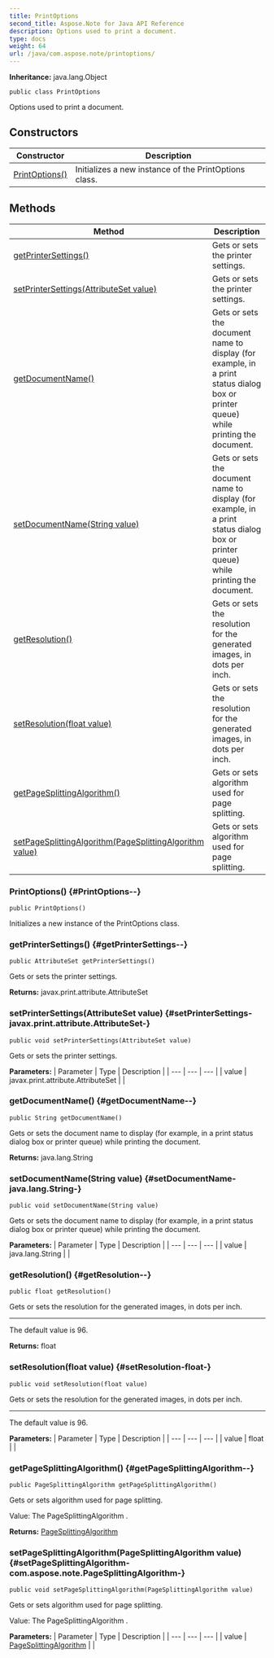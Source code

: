 ```yaml
---
title: PrintOptions
second_title: Aspose.Note for Java API Reference
description: Options used to print a document.
type: docs
weight: 64
url: /java/com.aspose.note/printoptions/
---
```


**Inheritance:**
java.lang.Object
```
public class PrintOptions
```

Options used to print a document.
## Constructors

| Constructor | Description |
| --- | --- |
| [PrintOptions()](#PrintOptions--) | Initializes a new instance of the  PrintOptions  class. |
## Methods

| Method | Description |
| --- | --- |
| [getPrinterSettings()](#getPrinterSettings--) | Gets or sets the printer settings. |
| [setPrinterSettings(AttributeSet value)](#setPrinterSettings-javax.print.attribute.AttributeSet-) | Gets or sets the printer settings. |
| [getDocumentName()](#getDocumentName--) | Gets or sets the document name to display (for example, in a print status dialog box or printer queue) while printing the document. |
| [setDocumentName(String value)](#setDocumentName-java.lang.String-) | Gets or sets the document name to display (for example, in a print status dialog box or printer queue) while printing the document. |
| [getResolution()](#getResolution--) | Gets or sets the resolution for the generated images, in dots per inch. |
| [setResolution(float value)](#setResolution-float-) | Gets or sets the resolution for the generated images, in dots per inch. |
| [getPageSplittingAlgorithm()](#getPageSplittingAlgorithm--) | Gets or sets algorithm used for page splitting. |
| [setPageSplittingAlgorithm(PageSplittingAlgorithm value)](#setPageSplittingAlgorithm-com.aspose.note.PageSplittingAlgorithm-) | Gets or sets algorithm used for page splitting. |
### PrintOptions() {#PrintOptions--}
```
public PrintOptions()
```


Initializes a new instance of the  PrintOptions  class.

### getPrinterSettings() {#getPrinterSettings--}
```
public AttributeSet getPrinterSettings()
```


Gets or sets the printer settings.

**Returns:**
javax.print.attribute.AttributeSet
### setPrinterSettings(AttributeSet value) {#setPrinterSettings-javax.print.attribute.AttributeSet-}
```
public void setPrinterSettings(AttributeSet value)
```


Gets or sets the printer settings.

**Parameters:**
| Parameter | Type | Description |
| --- | --- | --- |
| value | javax.print.attribute.AttributeSet |  |

### getDocumentName() {#getDocumentName--}
```
public String getDocumentName()
```


Gets or sets the document name to display (for example, in a print status dialog box or printer queue) while printing the document.

**Returns:**
java.lang.String
### setDocumentName(String value) {#setDocumentName-java.lang.String-}
```
public void setDocumentName(String value)
```


Gets or sets the document name to display (for example, in a print status dialog box or printer queue) while printing the document.

**Parameters:**
| Parameter | Type | Description |
| --- | --- | --- |
| value | java.lang.String |  |

### getResolution() {#getResolution--}
```
public float getResolution()
```


Gets or sets the resolution for the generated images, in dots per inch.

--------------------

The default value is 96.

**Returns:**
float
### setResolution(float value) {#setResolution-float-}
```
public void setResolution(float value)
```


Gets or sets the resolution for the generated images, in dots per inch.

--------------------

The default value is 96.

**Parameters:**
| Parameter | Type | Description |
| --- | --- | --- |
| value | float |  |

### getPageSplittingAlgorithm() {#getPageSplittingAlgorithm--}
```
public PageSplittingAlgorithm getPageSplittingAlgorithm()
```


Gets or sets algorithm used for page splitting.

Value: The  PageSplittingAlgorithm .

**Returns:**
[PageSplittingAlgorithm](../../com.aspose.note/pagesplittingalgorithm)
### setPageSplittingAlgorithm(PageSplittingAlgorithm value) {#setPageSplittingAlgorithm-com.aspose.note.PageSplittingAlgorithm-}
```
public void setPageSplittingAlgorithm(PageSplittingAlgorithm value)
```


Gets or sets algorithm used for page splitting.

Value: The  PageSplittingAlgorithm .

**Parameters:**
| Parameter | Type | Description |
| --- | --- | --- |
| value | [PageSplittingAlgorithm](../../com.aspose.note/pagesplittingalgorithm) |  |

